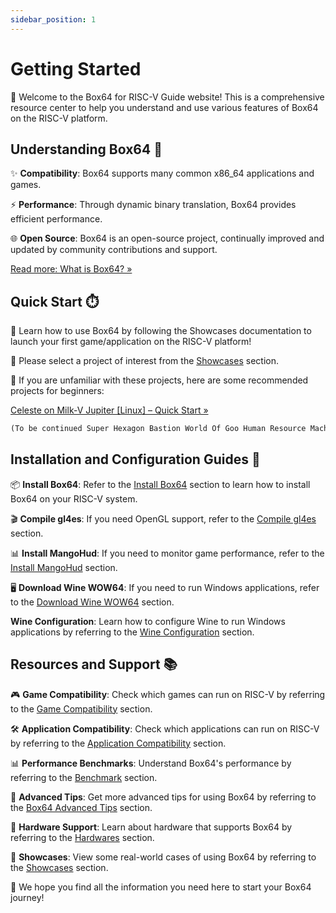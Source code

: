 ```yaml
---
sidebar_position: 1
---
```


# Getting Started

🎉 Welcome to the Box64 for RISC-V Guide website! This is a comprehensive resource center to help you understand and use various features of Box64 on the RISC-V platform.

## Understanding Box64 📜

✨ **Compatibility**: Box64 supports many common x86_64 applications and games.

⚡️ **Performance**: Through dynamic binary translation, Box64 provides efficient performance.

🌐 **Open Source**: Box64 is an open-source project, continually improved and updated by community contributions and support.

[Read more: What is Box64? »](/docs/faq#what-is-Box64)

## Quick Start ⏱️

📝 Learn how to use Box64 by following the Showcases documentation to launch your first game/application on the RISC-V platform!

📂 Please select a project of interest from the [Showcases](/docs/category/showcases) section.

🦄 If you are unfamiliar with these projects, here are some recommended projects for beginners:

[Celeste on Milk-V Jupiter [Linux] – Quick Start »](/docs/celeste)

```tex
(To be continued Super Hexagon Bastion World Of Goo Human Resource Machine)
```

## Installation and Configuration Guides 🧭

📦 **Install Box64**: Refer to the [Install Box64](/docs/box64) section to learn how to install Box64 on your RISC-V system.

🎬 **Compile gl4es**: If you need OpenGL support, refer to the [Compile gl4es](/docs/gl4es) section.

📊 **Install MangoHud**: If you need to monitor game performance, refer to the [Install MangoHud](/docs/mangohud) section.

🖥 **Download Wine WOW64**: If you need to run Windows applications, refer to the [Download Wine WOW64](/docs/wow64) section.

**Wine Configuration**: Learn how to configure Wine to run Windows applications by referring to the [Wine Configuration](/docs/wine-configuration) section.

## Resources and Support 📚

🎮 **Game Compatibility**: Check which games can run on RISC-V by referring to the [Game Compatibility](/docs/category/game-compatibility) section.

🛠️ **Application Compatibility**: Check which applications can run on RISC-V by referring to the [Application Compatibility](/docs/application-compatibility) section.

📊 **Performance Benchmarks**: Understand Box64's performance by referring to the [Benchmark](/docs/benchmark) section.

🧠 **Advanced Tips**: Get more advanced tips for using Box64 by referring to the [Box64 Advanced Tips](/docs/box64-advanced-tips) section.

🧩 **Hardware Support**: Learn about hardware that supports Box64 by referring to the [Hardwares](/docs/hardwares) section.

🌟 **Showcases**: View some real-world cases of using Box64 by referring to the [Showcases](/docs/category/showcases) section.

🍾 We hope you find all the information you need here to start your Box64 journey!
